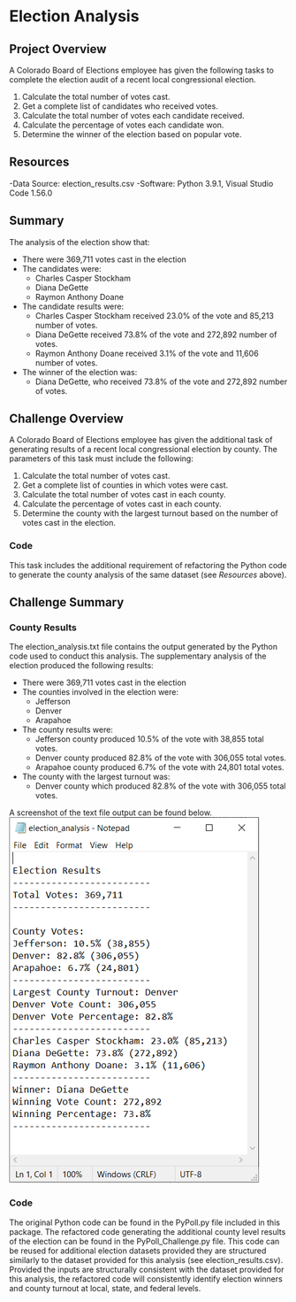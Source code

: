 # Election Analysis

## Project Overview
A Colorado Board of Elections employee has given the following tasks to complete the election audit of a recent local congressional election.

1. Calculate the total number of votes cast.
2. Get a complete list of candidates who received votes.
3. Calculate the total number of votes each candidate received.
4. Calculate the percentage of votes each candidate won.
5. Determine the winner of the election based on popular vote.

## Resources
-Data Source: election_results.csv
-Software: Python 3.9.1, Visual Studio Code 1.56.0

## Summary
The analysis of the election show that:
- There were 369,711 votes cast in the election
- The candidates were:
  - Charles Casper Stockham
  - Diana DeGette
  - Raymon Anthony Doane
- The candidate results were:
  - Charles Casper Stockham received 23.0% of the vote and 85,213 number of votes.
  - Diana DeGette received 73.8% of the vote and 272,892 number of votes.
  - Raymon Anthony Doane received 3.1% of the vote and 11,606 number of votes.
- The winner of the election was:
  - Diana DeGette, who received 73.8% of the vote and 272,892 number of votes.

## Challenge Overview
A Colorado Board of Elections employee has given the additional task of generating results of a recent local congressional election by county. The parameters of this task must include the following:

1. Calculate the total number of votes cast.
2. Get a complete list of counties in which votes were cast.
3. Calculate the total number of votes cast in each county.
4. Calculate the percentage of votes cast in each county.
5. Determine the county with the largest turnout based on the number of votes cast in the election.

### Code
This task includes the additional requirement of refactoring the Python code to generate the county analysis of the same dataset (see *Resources* above).

## Challenge Summary

### County Results
The election_analysis.txt file contains the output generated by the Python code used to conduct this analysis. The supplementary analysis of the election produced the following results:
- There were 369,711 votes cast in the election
- The counties involved in the election were:
  - Jefferson
  - Denver
  - Arapahoe
- The county results were:
  - Jefferson county produced 10.5% of the vote with 38,855 total votes.
  - Denver county produced 82.8% of the vote with 306,055 total votes.
  - Arapahoe county produced 6.7% of the vote with 24,801 total votes.
- The county with the largest turnout was:
  - Denver county which produced 82.8% of the vote with 306,055 total votes.

A screenshot of the text file output can be found below.
![alt text](https://github.com/geboweniii/Election_Analysis/blob/main/analysis/election_analysis_image.PNG?raw=true)


### Code
The original Python code can be found in the PyPoll.py file included in this package. The refactored code generating the additional county level results of the election can be found in the PyPoll_Challenge.py file. This code can be reused for additional election datasets provided they are structured similarly to the dataset provided for this analysis (see election_results.csv). Provided the inputs are structurally consistent with the dataset provided for this analysis, the refactored code will consistently identify election winners and county turnout at local, state, and federal levels.


